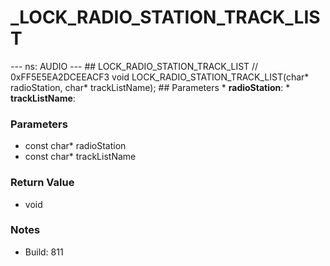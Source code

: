 # _LOCK_RADIO_STATION_TRACK_LIST

--- ns: AUDIO --- ## LOCK_RADIO_STATION_TRACK_LIST  // 0xFF5E5EA2DCEEACF3 void LOCK_RADIO_STATION_TRACK_LIST(char* radioStation, char* trackListName);   ## Parameters * **radioStation**: * **trackListName**:

### Parameters
* const char* radioStation
* const char* trackListName

### Return Value
* void

### Notes
* Build: 811

